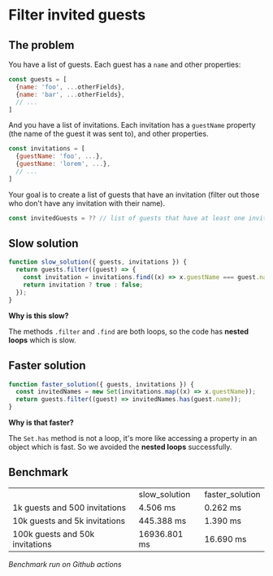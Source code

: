 # Filter invited guests

## The problem

You have a list of guests. Each guest has a `name` and other properties:
```js
const guests = [
  {name: 'foo', ...otherFields},
  {name: 'bar', ...otherFields},
  // ...
]
```

And you have a list of invitations. Each invitation has a `guestName` property (the name of the guest it was sent to), and other properties.
```js
const invitations = [
  {guestName: 'foo', ...},
  {guestName: 'lorem', ...},
  // ...
]
```

Your goal is to create a list of guests that have an invitation (filter out those who don't have any invitation with their name).

```js
const invitedGuests = ?? // list of guests that have at least one invitation with their name
```

## Slow solution

```ts
function slow_solution({ guests, invitations }) {
  return guests.filter((guest) => {
    const invitation = invitations.find((x) => x.guestName === guest.name);
    return invitation ? true : false;
  });
}
```

**Why is this slow?**

The methods `.filter` and `.find` are both loops, so the code has **nested loops** which is slow.

## Faster solution

```ts
function faster_solution({ guests, invitations }) {
  const invitedNames = new Set(invitations.map((x) => x.guestName));
  return guests.filter((guest) => invitedNames.has(guest.name));
}
```

**Why is that faster?**

The `Set.has` method is not a loop, it's more like accessing a property in an object which is fast. So we avoided the **nested loops** successfully.

## Benchmark

<table><tr><td></td><td>slow_solution</td><td>faster_solution</td></tr><tr><td>1k guests and 500 invitations</td><td>4.506 ms</td><td>0.262 ms</td></tr><tr><td>10k guests and 5k invitations</td><td>445.388 ms</td><td>1.390 ms</td></tr><tr><td>100k guests and 50k invitations</td><td>16936.801 ms</td><td>16.690 ms</td></tr></table>

_Benchmark run on Github actions_

